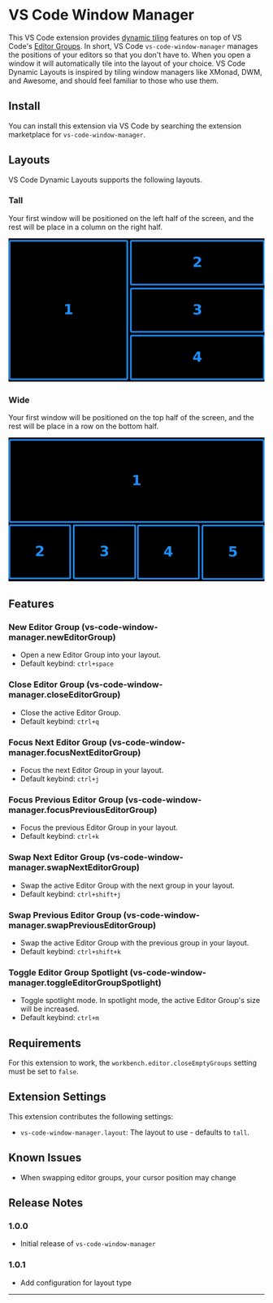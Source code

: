 # VS Code Window Manager

This VS Code extension provides [dynamic tiling](https://en.wikipedia.org/wiki/Dynamic_window_manager) features on top of VS Code's [Editor Groups](https://code.visualstudio.com/docs/getstarted/userinterface#_editor-groups). In short, VS Code `vs-code-window-manager` manages the positions of your editors so that you don't have to. When you open a window it will automatically tile into the layout of your choice. VS Code Dynamic Layouts is inspired by tiling window managers like XMonad, DWM, and Awesome, and should feel familiar to those who use them.

## Install

You can install this extension via VS Code by searching the extension marketplace for `vs-code-window-manager`.

## Layouts

VS Code Dynamic Layouts supports the following layouts.

### Tall

Your first window will be positioned on the left half of the screen, and the rest will be place in a column on the right half.

![feature X](https://raw.githubusercontent.com/nickmpaz/vs-code-window-manager/main/images/layout-tall.png)

### Wide

Your first window will be positioned on the top half of the screen, and the rest will be place in a row on the bottom half.

![feature X](https://raw.githubusercontent.com/nickmpaz/vs-code-window-manager/main/images/layout-wide.png)

## Features

### New Editor Group (vs-code-window-manager.newEditorGroup)

- Open a new Editor Group into your layout.
- Default keybind: `ctrl+space`

### Close Editor Group (vs-code-window-manager.closeEditorGroup)

- Close the active Editor Group.
- Default keybind: `ctrl+q`

### Focus Next Editor Group (vs-code-window-manager.focusNextEditorGroup)

- Focus the next Editor Group in your layout.
- Default keybind: `ctrl+j`

### Focus Previous Editor Group (vs-code-window-manager.focusPreviousEditorGroup)

- Focus the previous Editor Group in your layout.
- Default keybind: `ctrl+k`

### Swap Next Editor Group (vs-code-window-manager.swapNextEditorGroup)

- Swap the active Editor Group with the next group in your layout.
- Default keybind: `ctrl+shift+j`

### Swap Previous Editor Group (vs-code-window-manager.swapPreviousEditorGroup)

- Swap the active Editor Group with the previous group in your layout.
- Default keybind: `ctrl+shift+k`

### Toggle Editor Group Spotlight (vs-code-window-manager.toggleEditorGroupSpotlight)

- Toggle spotlight mode. In spotlight mode, the active Editor Group's size will be increased.
- Default keybind: `ctrl+m`

## Requirements

For this extension to work, the `workbench.editor.closeEmptyGroups` setting must be set to `false`.

## Extension Settings

This extension contributes the following settings:

- `vs-code-window-manager.layout`: The layout to use - defaults to `tall`.

## Known Issues

- When swapping editor groups, your cursor position may change

## Release Notes

### 1.0.0

- Initial release of `vs-code-window-manager`

### 1.0.1

- Add configuration for layout type

---
